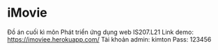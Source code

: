 # iMovie
Đồ án cuối kì môn Phát triển ứng dụng web IS207.L21
Link demo: https://imoviee.herokuapp.com/
Tài khoản admin: kimton
Pass: 123456
